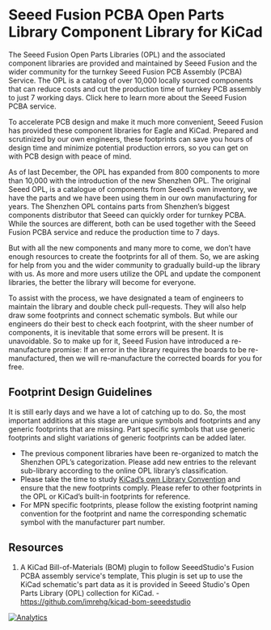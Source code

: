 # Seeed Fusion PCBA Open Parts Library Component Library for KiCad

The Seeed Fusion Open Parts Libraries (OPL) and the associated component libraries are provided and maintained by Seeed Fusion and the wider community for the turnkey Seeed Fusion PCB Assembly (PCBA) Service. The OPL is a catalog of over 10,000 locally sourced components that can reduce costs and cut the production time of turnkey PCB assembly to just 7 working days. Click here to learn more about the Seeed Fusion PCBA service.

To accelerate PCB design and make it much more convenient, Seeed Fusion has provided these component libraries for Eagle and KiCad. Prepared and scrutinized by our own engineers, these footprints can save you hours of design time and minimize potential production errors, so you can get on with PCB design with peace of mind. 

As of last December, the OPL has expanded from 800 components to more than 10,000 with the introduction of the new Shenzhen OPL. The original Seeed OPL, is a catalogue of components from Seeed’s own inventory, we have the parts and we have been using them in our own manufacturing for years. The Shenzhen OPL contains parts from Shenzhen’s biggest components distributor that Seeed can quickly order for turnkey PCBA. While the sources are different, both can be used together with the Seeed Fusion PCBA service and reduce the production time to 7 days.

But with all the new components and many more to come, we don’t have enough resources to create the footprints for all of them. So, we are asking for help from you and the wider community to gradually build-up the library with us. As more and more users utilize the OPL and update the component libraries, the better the library will become for everyone. 

To assist with the process, we have designated a team of engineers to maintain the library and double check pull-requests. They will also help draw some footprints and connect schematic symbols. But while our engineers do their best to check each footprint, with the sheer number of components, it is inevitable that some errors will be present. It is unavoidable. So to make up for it, Seeed Fusion have introduced a re-manufacture promise: If an error in the library requires the boards to be re-manufactured, then we will re-manufacture the corrected boards for you for free.

## Footprint Design Guidelines
It is still early days and we have a lot of catching up to do. So, the most important additions at this stage are unique symbols and footprints and any generic footprints that are missing. Part specific symbols that use generic footprints and slight variations of generic footprints can be added later.

-	The previous component libraries have been re-organized to match the Shenzhen OPL’s categorization. Please add new entries to the relevant sub-library according to the online OPL library’s classification.
-	Please take the time to study [KiCad’s own Library Convention](http://kicad-pcb.org/libraries/klc/) and ensure that the new footprints comply. Please refer to other footprints in the OPL or KiCad’s built-in footprints for reference. 
-	For MPN specific footprints, please follow the existing footprint naming convention for the footprint and name the corresponding schematic symbol with the manufacturer part number.


## Resources
1. A KiCad Bill-of-Materials (BOM) plugin to follow SeeedStudio's Fusion PCBA assembly service's template, This plugin is set up to use the KiCad schematic's part data as it is provided in Seeed Studio's Open Parts Library (OPL) collection for KiCad. - https://github.com/imrehg/kicad-bom-seeedstudio


[![Analytics](https://ga-beacon.appspot.com/UA-46589105-3/OPL_Kicad_Library)](https://github.com/igrigorik/ga-beacon)
